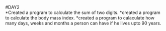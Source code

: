 #DAY2
<br>
*Created a program to calculate the sum of two digits.
*created a program to calculate the body mass index.
*created a program to calaculate how many days, weeks and months a person can have if he lives upto 90 years.
